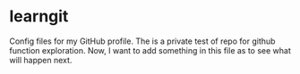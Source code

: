 # learngit
Config files for my GitHub profile.
The is a private test of repo for github function exploration. 
Now, I want to add something in this file as to see what will happen next.
